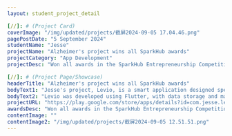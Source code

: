 ```yaml
---
layout: student_project_detail

[//]: # (Project Card)
coverImage: "/img/updated/projects/截屏2024-09-05 17.04.46.png"
pagePostDate: "5 September 2024"
studentName: "Jesse"
projectName: "Alzheimer's project wins all SparkHub awards"
projectCategory: "App Development"
projectDesc: "Won all awards in the SparkHub Entrepreneurship Competition"

[//]: # (Project Page/Showcase)
headerTitle: "Alzheimer's project wins all SparkHub awards"
bodyText1: "Jesse's project, Levio, is a smart application designed specifically for Parkinson's patients and their caregivers. It offers features like symptom tracking, speech therapy, exercise coaching, and medication reminders, aiming to ease the burden on both patients and caregivers."
bodyText2: "Levio was developed using Flutter, with data storage and management handled through Firebase to ensure user data security. The app also integrates machine learning and artificial intelligence technologies for personalized therapy feedback and motion detection, enhancing the overall user experience."
projectURL: "https://play.google.com/store/apps/details?id=com.jesse.levio.parkinson"
awardsDesc: "Won all awards in the SparkHub Entrepreneurship Competition"
contentImage: ""
contentImage2: "/img/updated/projects/截屏2024-09-05 12.51.51.png"
---
```

